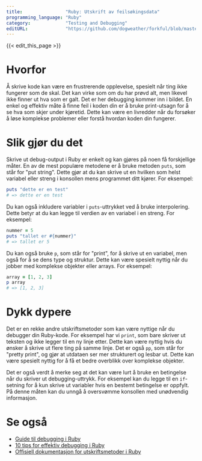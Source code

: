 ```yaml
---
title:                "Ruby: Utskrift av feilsøkingsdata"
programming_language: "Ruby"
category:             "Testing and Debugging"
editURL:              "https://github.com/dogweather/forkful/blob/master/content/no/ruby/printing-debug-output.md"
---
```


{{< edit_this_page >}}

# Hvorfor

Å skrive kode kan være en frustrerende opplevelse, spesielt når ting ikke fungerer som de skal. Det kan virke som om du har prøvd alt, men likevel ikke finner ut hva som er galt. Det er her debugging kommer inn i bildet. En enkel og effektiv måte å finne feil i koden din er å bruke print-utsagn for å se hva som skjer under kjøretid. Dette kan være en livredder når du forsøker å løse komplekse problemer eller forstå hvordan koden din fungerer.

# Slik gjør du det

Skrive ut debug-output i Ruby er enkelt og kan gjøres på noen få forskjellige måter. En av de mest populære metodene er å bruke metoden `puts`, som står for "put string". Dette gjør at du kan skrive ut en hvilken som helst variabel eller streng i konsollen mens programmet ditt kjører. For eksempel:

```Ruby
puts "dette er en test"
# => dette er en test
```

Du kan også inkludere variabler i `puts`-uttrykket ved å bruke interpolering. Dette betyr at du kan legge til verdien av en variabel i en streng. For eksempel:

```Ruby
nummer = 5
puts "tallet er #{nummer}"
# => tallet er 5
```

Du kan også bruke `p`, som står for "print", for å skrive ut en variabel, men også for å se dens type og struktur. Dette kan være spesielt nyttig når du jobber med komplekse objekter eller arrays. For eksempel:

```Ruby
array = [1, 2, 3]
p array
# => [1, 2, 3]
```

# Dykk dypere

Det er en rekke andre utskriftsmetoder som kan være nyttige når du debugger din Ruby-kode. For eksempel har vi `print`, som bare skriver ut teksten og ikke legger til en ny linje etter. Dette kan være nyttig hvis du ønsker å skrive ut flere ting på samme linje. Det er også `pp`, som står for "pretty print", og gjør at utdataen ser mer strukturert og lesbar ut. Dette kan være spesielt nyttig for å få et bedre overblikk over komplekse objekter.

Det er også verdt å merke seg at det kan være lurt å bruke en betingelse når du skriver ut debugging-uttrykk. For eksempel kan du legge til en `if`-setning for å kun skrive ut variabler hvis en bestemt betingelse er oppfylt. På denne måten kan du unngå å oversvømme konsollen med unødvendig informasjon.

# Se også

* [Guide til debugging i Ruby](https://www.sitepoint.com/ruby-debugging/)
* [10 tips for effektiv debugging i Ruby](https://www.sitepoint.com/tips-effective-debugging-ruby/)
* [Offisiell dokumentasjon for utskriftsmetoder i Ruby](https://ruby-doc.org/core-2.7.0/doc/syntax/control_expressions_rdoc.html#label-Print)